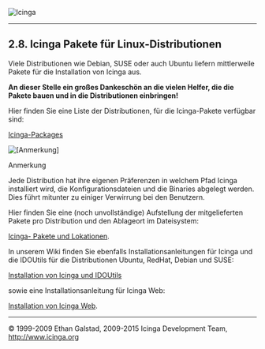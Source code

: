  ![Icinga](../images/logofullsize.png "Icinga") 

* * * * *

2.8. Icinga Pakete für Linux-Distributionen
-------------------------------------------

Viele Distributionen wie Debian, SUSE oder auch Ubuntu liefern
mittlerweile Pakete für die Installation von Icinga aus.

**An dieser Stelle ein großes Dankeschön an die vielen Helfer, die die
Pakete bauen und in die Distributionen einbringen!**

Hier finden Sie eine Liste der Distributionen, für die Icinga-Pakete
verfügbar sind:

[Icinga-Packages](https://www.icinga.org/download/packages/)

![[Anmerkung]](../images/note.png)

Anmerkung

Jede Distribution hat ihre eigenen Präferenzen in welchem Pfad Icinga
installiert wird, die Konfigurationsdateien und die Binaries abgelegt
werden. Dies führt mitunter zu einiger Verwirrung bei den Benutzern.

Hier finden Sie eine (noch unvollständige) Aufstellung der
mitgelieferten Pakete pro Distribution und den Ablageort im Dateisystem:

[Icinga- Pakete und
Lokationen](https://wiki.icinga.org/display/howtos/Package+Specific+Locations).

In unserem Wiki finden Sie ebenfalls Installationsanleitungen für Icinga
und die IDOUtils für die Distributionen Ubuntu, RedHat, Debian und SUSE:

[Installation von Icinga und
IDOUtils](https://wiki.icinga.org/display/howtos/Setting+up+Icinga+with+IDOUtils)

sowie eine Installationsanleitung für Icinga Web:

[Installation von Icinga
Web](https://wiki.icinga.org/display/howtos/Setting+up+Icinga+Web).

* * * * *


© 1999-2009 Ethan Galstad, 2009-2015 Icinga Development Team,
http://www.icinga.org
